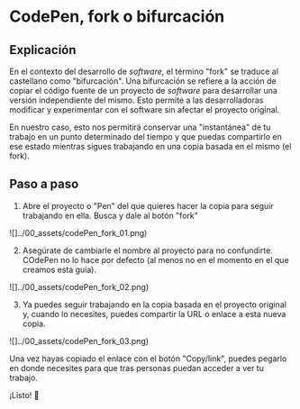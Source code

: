# CodePen, fork o bifurcación

## Explicación

En el contexto del desarrollo de *software*, el término "fork" se traduce al castellano como "bifurcación". Una bifurcación se refiere a la acción de copiar el código fuente de un proyecto de *software* para desarrollar una versión independiente del mismo. Esto permite a las desarrolladoras modificar y experimentar con el software sin afectar el proyecto original.

En nuestro caso, esto nos permitirá conservar una "instantánea" de tu trabajo en un punto determinado del tiempo y que puedas compartirlo en ese estado mientras sigues trabajando en una copia basada en el mismo (el fork).

## Paso a paso

1. Abre el proyecto o "Pen" del que quieres hacer la copia para seguir trabajando en ella. Busca y dale al botón "fork"

![]../00_assets/codePen_fork_01.png)

2. Asegúrate de cambiarle el nombre al proyecto para no confundirte. COdePen no lo hace por defecto (al menos no en el momento en el que creamos esta guía).

![]../00_assets/codePen_fork_02.png)

3. Ya puedes seguir trabajando en la copia basada en el proyecto original y, cuando lo necesites, puedes compartir la URL o enlace a esta nueva copia.

![]../00_assets/codePen_fork_03.png)

Una vez hayas copiado el enlace con el botón "Copy/link", puedes pegarlo en donde necesites para que tras personas puedan acceder a ver tu trabajo.

¡Listo! 🌟
